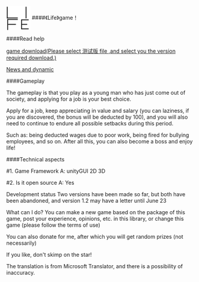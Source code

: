 <img src="资源组/logo64.png" align="center">
####《Life》game！

####Read help

[game download(Please select 测试版 file ,and select you the version required download.)](游戏下载)

[News and dynamic](新闻及动态)

####Gameplay

The gameplay is that you play as a young man who has just come out of society, and applying for a job is your best choice.

Apply for a job, keep appreciating in value and salary (you can laziness, if you are discovered, the bonus will be deducted by 100), and you will also need to continue to endure all possible setbacks during this period.

Such as: being deducted wages due to poor work, being fired for bullying employees, and so on. After all this, you can also become a boss and enjoy life!

####Technical aspects

#1. Game Framework A: unityGUI 2D 3D

#2. Is it open source A: Yes

Development status
Two versions have been made so far, but both have been abandoned, and version 1.2 may have a letter until June 23

What can I do?
You can make a new game based on the package of this game, post your experience, opinions, etc. in this library, or change this game (please follow the terms of use)

You can also donate for me, after which you will get random prizes (not necessarily)

If you like, don't skimp on the star!

The translation is from Microsoft Translator, and there is a possibility of inaccuracy.
